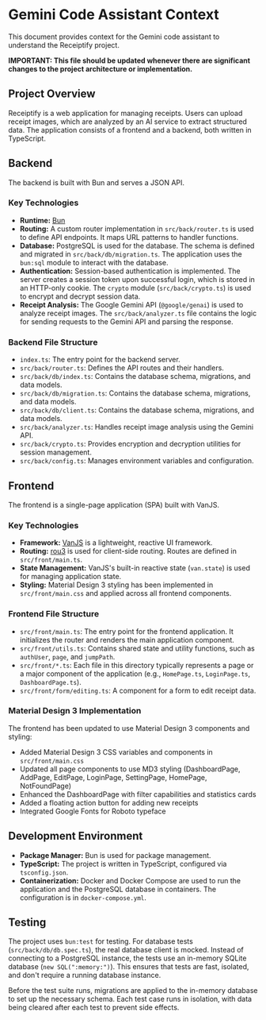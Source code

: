 # Gemini Code Assistant Context

This document provides context for the Gemini code assistant to understand the Receiptify project.

**IMPORTANT: This file should be updated whenever there are significant changes to the project architecture or implementation.**

## Project Overview

Receiptify is a web application for managing receipts. Users can upload receipt images, which are analyzed by an AI service to extract structured data. The application consists of a frontend and a backend, both written in TypeScript.

## Backend

The backend is built with Bun and serves a JSON API.

### Key Technologies

*   **Runtime:** [Bun](https://bun.sh/)
*   **Routing:** A custom router implementation in `src/back/router.ts` is used to define API endpoints. It maps URL patterns to handler functions.
*   **Database:** PostgreSQL is used for the database. The schema is defined and migrated in `src/back/db/migration.ts`. The application uses the `bun:sql` module to interact with the database.
*   **Authentication:** Session-based authentication is implemented. The server creates a session token upon successful login, which is stored in an HTTP-only cookie. The `crypto` module (`src/back/crypto.ts`) is used to encrypt and decrypt session data.
*   **Receipt Analysis:** The Google Gemini API (`@google/genai`) is used to analyze receipt images. The `src/back/analyzer.ts` file contains the logic for sending requests to the Gemini API and parsing the response.

### Backend File Structure

*   `index.ts`: The entry point for the backend server.
*   `src/back/router.ts`: Defines the API routes and their handlers.
*   `src/back/db/index.ts`: Contains the database schema, migrations, and data models.
*   `src/back/db/migration.ts`: Contains the database schema, migrations, and data models.
*   `src/back/db/client.ts`: Contains the database schema, migrations, and data models.
*   `src/back/analyzer.ts`: Handles receipt image analysis using the Gemini API.
*   `src/back/crypto.ts`: Provides encryption and decryption utilities for session management.
*   `src/back/config.ts`: Manages environment variables and configuration.

## Frontend

The frontend is a single-page application (SPA) built with VanJS.

### Key Technologies

*   **Framework:** [VanJS](https://vanjs.org/) is a lightweight, reactive UI framework.
*   **Routing:** [rou3](https://github.com/lume/rou3) is used for client-side routing. Routes are defined in `src/front/main.ts`.
*   **State Management:** VanJS's built-in reactive state (`van.state`) is used for managing application state.
*   **Styling:** Material Design 3 styling has been implemented in `src/front/main.css` and applied across all frontend components.

### Frontend File Structure

*   `src/front/main.ts`: The entry point for the frontend application. It initializes the router and renders the main application component.
*   `src/front/utils.ts`: Contains shared state and utility functions, such as `authUser`, `page`, and `jumpPath`.
*   `src/front/*.ts`: Each file in this directory typically represents a page or a major component of the application (e.g., `HomePage.ts`, `LoginPage.ts`, `DashboardPage.ts`).
*   `src/front/form/editing.ts`: A component for a form to edit receipt data.

### Material Design 3 Implementation

The frontend has been updated to use Material Design 3 components and styling:
*   Added Material Design 3 CSS variables and components in `src/front/main.css`
*   Updated all page components to use MD3 styling (DashboardPage, AddPage, EditPage, LoginPage, SettingPage, HomePage, NotFoundPage)
*   Enhanced the DashboardPage with filter capabilities and statistics cards
*   Added a floating action button for adding new receipts
*   Integrated Google Fonts for Roboto typeface

## Development Environment

*   **Package Manager:** Bun is used for package management.
*   **TypeScript:** The project is written in TypeScript, configured via `tsconfig.json`.
*   **Containerization:** Docker and Docker Compose are used to run the application and the PostgreSQL database in containers. The configuration is in `docker-compose.yml`.

## Testing

The project uses `bun:test` for testing. For database tests (`src/back/db/db.spec.ts`), the real database client is mocked. Instead of connecting to a PostgreSQL instance, the tests use an in-memory SQLite database (`new SQL(":memory:")`). This ensures that tests are fast, isolated, and don't require a running database instance.

Before the test suite runs, migrations are applied to the in-memory database to set up the necessary schema. Each test case runs in isolation, with data being cleared after each test to prevent side effects.